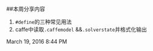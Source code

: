  ##本周分享内容
1. `#define`的三种常见用法
2. caffe中读取`.caffemodel` &&`.solverstate`并格式化输出

March 19, 2016 8:44 PM